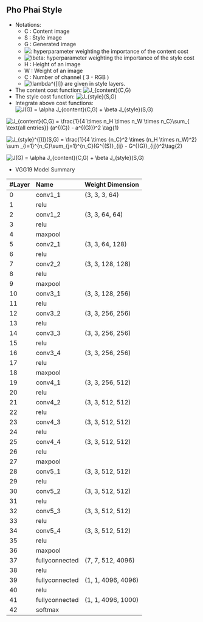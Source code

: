## Pho Phai Style

* Notations:
  - C : Content image
  - S : Style image
  - G : Generated image
  - ![](https://latex.codecogs.com/gif.latex?\inline&space;\alpha): hyperparameter weighting the importance of the content cost
  - ![$\beta$](https://latex.codecogs.com/gif.latex?\inline&space;\beta): hyperparameter weighting the importance of the style cost
  - H : Height of an image
  - W : Weight of an image
  - C : Number of channel ( 3 - RGB )
  - ![$\lambda^{[l]}$](https://latex.codecogs.com/gif.latex?\inline&space;$\lambda^{[l]}$) are given in style layers.
* The content cost function: ![$J_{content}(C,G)$](https://latex.codecogs.com/gif.latex?\inline&space;$J_{content}(C,G)$)
* The style cost function:  ![$J_{style}(S,G)$](https://latex.codecogs.com/gif.latex?\inline&space;$J_{style}(S,G)$)
* Integrate above cost functions:  ![$J(G) = \alpha J_{content}(C,G) + \beta J_{style}(S,G)$](https://latex.codecogs.com/gif.latex?\inline&space;$J(G)&space;=&space;\alpha&space;J_{content}(C,G)&space;&plus;&space;\beta&space;J_{style}(S,G))

![$$J_{content}(C,G) =  \frac{1}{4 \times n_H \times n_W \times n_C}\sum_{ \text{all entries}} (a^{(C)} - a^{(G)})^2 \tag{1}$$](https://latex.codecogs.com/gif.latex?J_{content}(C,G)&space;=&space;\frac{1}{4&space;\times&space;n_H&space;\times&space;n_W&space;\times&space;n_C}\sum_{&space;\text{all&space;entries}}&space;(a^{(C)}&space;-&space;a^{(G)})^2)

![$$J_{style}^{[l]}(S,G) = \frac{1}{4 \times {n_C}^2 \times (n_H \times n_W)^2} \sum _{i=1}^{n_C}\sum_{j=1}^{n_C}(G^{(S)}_{ij} - G^{(G)}_{ij})^2\tag{2}$$](https://latex.codecogs.com/gif.latex?J_{style}^{[l]}(S,G)&space;=&space;\frac{1}{4&space;\times&space;{n_C}^2&space;\times&space;(n_H&space;\times&space;n_W)^2}&space;\sum&space;_{i=1}^{n_C}\sum_{j=1}^{n_C}(G^{(S)}_{ij}&space;-&space;G^{(G)}_{ij})^2)


![$$J(G) = \alpha J_{content}(C,G) + \beta J_{style}(S,G)$$](https://latex.codecogs.com/gif.latex?J(G)&space;=&space;\alpha&space;J_{content}(C,G)&space;&plus;&space;\beta&space;J_{style}(S,G))


* VGG19 Model Summary

| #Layer   |  Name   |      Weight  Dimension  |
| -------- |:--------|:---------------|
|  0     |      conv1_1| (3, 3, 3, 64)   |
|  1     |      relu ||
|  2     |      conv1_2| (3, 3, 64, 64)   |
|  3     |      relu ||
|  4     |      maxpool   ||
|  5     |      conv2_1| (3, 3, 64, 128)
|  6     |      relu   ||
|  7     |      conv2_2| (3, 3, 128, 128)
|  8     |      relu   ||
|  9     |      maxpool |
|  10     |      conv3_1| (3, 3, 128, 256)   |
|  11     |      relu ||
|  12     |      conv3_2| (3, 3, 256, 256)   |
|  13     |      relu ||
|  14     |      conv3_3| (3, 3, 256, 256)   |
|  15     |      relu ||
|  16     |      conv3_4| (3, 3, 256, 256)   |
|  17     |      relu ||
|  18     |      maxpool ||
|  19     |      conv4_1| (3, 3, 256, 512)
|  20     |      relu   ||
|  21     |      conv4_2| (3, 3, 512, 512) |
|  22     |      relu   ||
|  23     |      conv4_3| (3, 3, 512, 512) |
|  24     |      relu   ||
|  25     |      conv4_4| (3, 3, 512, 512) |
|  26     |      relu   ||
|  27     |      maxpool ||
|  28     |      conv5_1| (3, 3, 512, 512)   |
|  29     |      relu   ||
|  30     |      conv5_2| (3, 3, 512, 512)   |
|  31     |      relu   ||
|  32     |      conv5_3| (3, 3, 512, 512)   |
|  33     |      relu   ||
|  34     |      conv5_4| (3, 3, 512, 512)   |
|  35     |      relu   ||
|  36     |      maxpool ||
|  37     |      fullyconnected| (7, 7, 512, 4096)   |
|  38     |      relu ||
|  39     |      fullyconnected| (1, 1, 4096, 4096)   |
|  40     |      relu ||
|  41     |      fullyconnected| (1, 1, 4096, 1000)   |
|  42     |      softmax   ||   
